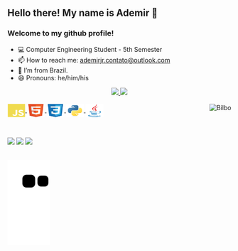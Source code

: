 ## Hello there! My name is Ademir 👋
### Welcome to my github profile!

- 💻 Computer Engineering Student - 5th Semester
- 📫 How to reach me: ademirjr.contato@outlook.com
- :house_with_garden: I’m from Brazil.
- 😄 Pronouns: he/him/his

<div align="center">
  <a href="https://github.com/demiguic">
  <img height="150em" src="https://github-readme-stats.vercel.app/api/top-langs/?username=demiguic&layout=compact&langs_count=7&theme=chartreuse-dark"/>
  <img height="150em" src="https://github-readme-stats.vercel.app/api?username=demiguic&show_icons=true&theme=chartreuse-dark&include_all_commits=true&count_private=true"/>
</div>
  
<div style="display: inline_block"><br>
  <img align="center" alt="JS" height="30" width="40" src="https://raw.githubusercontent.com/devicons/devicon/master/icons/javascript/javascript-plain.svg">
  <img align="center" alt="HTML" height="30" width="40" src="https://raw.githubusercontent.com/devicons/devicon/master/icons/html5/html5-original.svg">
  <img align="center" alt="CSS" height="30" width="40" src="https://raw.githubusercontent.com/devicons/devicon/master/icons/css3/css3-original.svg">
  <img align="center" alt="Python" height="30" width="40" src="https://raw.githubusercontent.com/devicons/devicon/master/icons/python/python-original.svg">
  <img align="center" alt="Java" height="30" width="40" src="https://raw.githubusercontent.com/devicons/devicon/master/icons/java/java-original.svg">
  <img align="right" alt="Bilbo" height="200" src="https://giffiles.alphacoders.com/213/213162.gif">
</div>
  
  ##
  
  <br>
  
<div>
  <a href="https://instagram.com/demiguic/" target="_blank"><img src="https://img.shields.io/badge/-Instagram-%23E4405F?style=for-the-badge&logo=instagram&logoColor=white" target="_blank"></a>
  <a href = "mailto:agdcj.eng20@uea.edu.br/"><img src="https://img.shields.io/badge/Gmail-D14836?style=for-the-badge&logo=gmail&logoColor=white" target="_blank"></a>
  <a href="https://www.linkedin.com/in/ademir-guimarães-da-costa-junior-306185216/" target="_blank"><img src="https://img.shields.io/badge/-LinkedIn-%230077B5?style=for-the-badge&logo=linkedin&logoColor=white" target="_blank"></a>   
</div>

<div><br>

  ![Snake animation](https://github.com/demiguic/demiguic/blob/output/github-contribution-grid-snake.svg)

</div>

